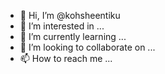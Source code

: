 - 👋 Hi, I’m @kohsheentiku
- 👀 I’m interested in ...
- 🌱 I’m currently learning ...
- 💞️ I’m looking to collaborate on ...
- 📫 How to reach me ...

<!---
kohsheentiku/kohsheentiku is a ✨ special ✨ repository because its `README.md` (this file) appears on your GitHub profile.
You can click the Preview link to take a look at your changes.
--->
